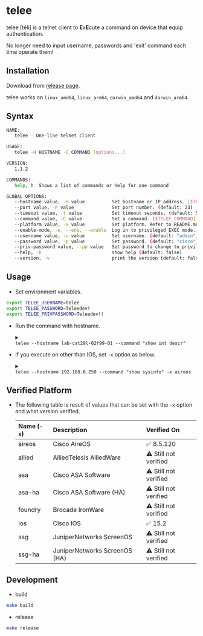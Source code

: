 # telee

telee [téli] is a telnet client to **E**x**E**cute a command on device that equip authentication.

No longer need to input username, passwords and 'exit' command each time operate them!

## Installation

Download from [release page](https://github.com/umatare5/telee/releases).

telee works on `linux_amd64`, `linux_arm64`, `darwin_amd64` and `darwin_arm64`.

## Syntax

```bash
NAME:
   telee - One-line telnet client

USAGE:
   telee -H HOSTNAME -C COMMAND [options...]

VERSION:
   1.1.2

COMMANDS:
   help, h  Shows a list of commands or help for one command

GLOBAL OPTIONS:
   --hostname value, -H value          Set hostname or IP address. [$TELEE_HOSTNAME]
   --port value, -P value              Set port number. (default: 23)
   --timeout value, -t value           Set timeout seconds. (default: 5)
   --command value, -C value           Set a command. [$TELEE_COMMAND]
   --platform value, -x value          Set platform. Refer to README.md what to be set. (default: "ios")
   --enable-mode, -e, --ena, --enable  Log in to privileged EXEC mode. (default: false)
   --username value, -u value          Set username. (default: "admin") [$TELEE_USERNAME]
   --password value, -p value          Set password. (default: "cisco") [$TELEE_PASSWORD]
   --priv-password value, --pp value   Set password to change to privileged EXEC mode. (default: "enable") [$TELEE_PRIVPASSWORD]
   --help, -h                          show help (default: false)
   --version, -v                       print the version (default: false)
```

## Usage

- Set environment variables.

```bash
export TELEE_USERNAME=telee
export TELEE_PASSWORD=Teleedev!
export TELEE_PRIVPASSWORD=Teleedev!!
```

- Run the command with hostname.

  <details><summary><code>
  telee --hostname lab-cat29l-02f99-01 --command "show int descr"
  </code></summary><p>

  ```console
  $ telee --hostname lab-cat29l-02f99-01 --command "show int descr"
  show int descr
  Load for five secs: 2%/0%; one minute: 1%; five minutes: 1%
  Time source is NTP, 23:16:54.302 JST Sat May 8 2021

  Interface                      Status         Protocol Description
  Vl1                            admin down     down
  Vl800                          up             up       *** LAB-MGMT ***
  Gi0/1                          up             up       CLIENT_DEVICE_LONG_DESCR
  Gi0/2                          up             up       CLIENT_DEVICE
  Gi0/3                          up             up       CLIENT_DEVICE
  Gi0/4                          up             up       CLIENT_DEVICE
  Gi0/5                          up             up       CLIENT_DEVICE
  Gi0/6                          down           down     CLIENT_DEVICE
  Gi0/7                          down           down     CLIENT_DEVICE
  Gi0/8                          up             up       GATEWAY_ROUTER
  Gi0/9                          admin down     down
  Gi0/10                         admin down     down
  lab-cat29l-02f99-01>
  ```

  </p></details>

- If you execute on other than IOS, set `-x` option as below.

  <details><summary><code>
  telee --hostname 192.168.0.250 --command "show sysinfo" -x aireos
  </code></summary><p>

  ```console
  $ telee --hostname 192.168.0.250 --command "show sysinfo" -x aireos
  show sysinfo

  Manufacturer's Name.............................. Cisco Systems Inc.
  Product Name..................................... Cisco Controller
  Product Version.................................. 8.5.120.0
  Bootloader Version............................... 1.0.20
  Field Recovery Image Version..................... 7.6.101.1
  Firmware Version................................. PIC 19.0


  OUI File Last Update Time........................ Sun Sep 07 10:44:07 IST 2014


  Build Type....................................... DATA + WPS

  System Name...................................... lab-wlc-01f01-01a
  System Location..................................
  System Contact...................................
  System ObjectID.................................. 1.3.6.1.4.1.9.1.1279
  IP Address....................................... 192.168.0.250
  IPv6 Address..................................... ::
  Last Reset....................................... Power on reset
  System Up Time................................... 0 days 0 hrs 27 mins 16 secs
  System Timezone Location......................... (GMT +9:00) Tokyo, Osaka, Sapporo
  System Stats Realtime Interval................... 5
  System Stats Normal Interval..................... 180

  Configured Country............................... J4  - Japan 4(Q)
  Operating Environment............................ Commercial (0 to 40 C)
  Internal Temp Alarm Limits....................... 0 to 65 C
  Internal Temperature............................. +37 C
  External Temperature............................. +46 C
  Fan Status....................................... 5200 rpm

  State of 802.11b Network......................... Enabled
  State of 802.11a Network......................... Disabled
  Number of WLANs.................................. 6
  Number of Active Clients......................... 0

  OUI Classification Failure Count................. 0

  Burned-in MAC Address............................ E0:AC:F1:E1:BB:20
  Maximum number of APs supported.................. 75
  System Nas-Id.................................... lab-wlc-01f01-01a
  WLC MIC Certificate Types........................ SHA1/SHA2

  (Cisco Controller) >
  ```

  </p></details>

## Verified Platform

- The following table is result of values that can be set with the `-x` option and what version verified.

  | Name (`-x`) | Description                   | Verified On          |
  | :---------- | :---------------------------- | :------------------- |
  | aireos      | Cisco AireOS                  | ✅ 8.5.120           |
  | allied      | AlliedTelesis AlliedWare      | ⚠ Still not verified |
  | asa         | Cisco ASA Software            | ⚠ Still not verified |
  | asa-ha      | Cisco ASA Software (HA)       | ⚠ Still not verified |
  | foundry     | Brocade IronWare              | ⚠ Still not verified |
  | ios         | Cisco IOS                     | ✅ 15.2              |
  | ssg         | JuniperNetworks ScreenOS      | ⚠ Still not verified |
  | ssg-ha      | JuniperNetworks ScreenOS (HA) | ⚠ Still not verified |

## Development

- build

```bash
make build
```

- release

```bash
make release
```
